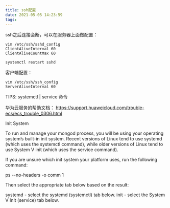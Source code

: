 ```yaml
---
title: ssh配置
date: 2021-05-05 14:23:59
tags:
---
```

ssh之后连接会断，可以在服务器上面做配置：
```
vim /etc/ssh/sshd_config
ClientAliveInterval 60
ClientAliveCountMax 60

systemctl restart sshd
```

客户端配置：
```
vim /etc/ssh/ssh_config
ServerAliveInterval 60
```

TIPS:
systemctl | service 命令

华为云服务的帮助文档：
https://support.huaweicloud.com/trouble-ecs/ecs_trouble_0306.html

Init System

To run and manage your mongod process, you will be using your operating system’s built-in init system. Recent versions of Linux tend to use systemd (which uses the systemctl command), while older versions of Linux tend to use System V init (which uses the service command).

If you are unsure which init system your platform uses, run the following command:

ps --no-headers -o comm 1

Then select the appropriate tab below based on the result:

systemd - select the systemd (systemctl) tab below.
init - select the System V Init (service) tab below.
